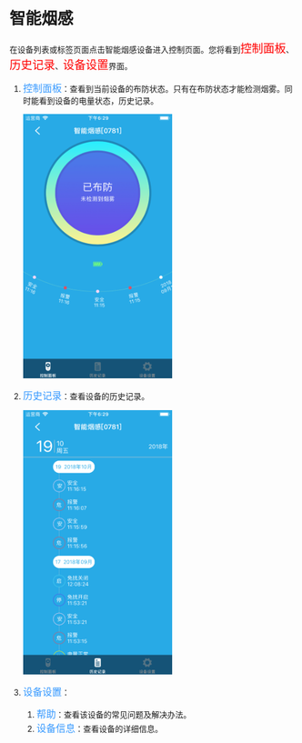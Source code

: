 # 智能烟感

在设备列表或标签页面点击智能烟感设备进入控制页面。您将看到<font style='color:#ff0000;font-size:20px'>控制面板</font>、<font style='color:#ff0000;font-size:20px'>历史记录</font>、<font style='color:#ff0000;font-size:20px'>设备设置</font>界面。

1. <font style='color:#3699ff;font-size:17px'>控制面板</font>：查看到当前设备的布防状态。只有在布防状态才能检测烟雾。同时能看到设备的电量状态，历史记录。

	<img src="../images/MacBee/烟感/控制界面.png" width = "262" height = "465">
	
2. <font style='color:#3699ff;font-size:17px'>历史记录</font>：查看设备的历史记录。

	<img src="../images/MacBee/烟感/历史记录.png" width = "262" height = "465">
	
3. <font style='color:#3699ff;font-size:17px'>设备设置</font>：
	1. <font style='color:#3699ff;font-size:17px'>帮助</font>：查看该设备的常见问题及解决办法。
	2. <font style='color:#3699ff;font-size:17px'>设备信息</font>：查看设备的详细信息。